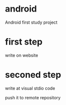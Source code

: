 # android
Android first study project

# first step

write on website

# seconed step

write at visual stdio code

push it to remote repository
